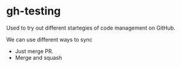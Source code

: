 # gh-testing
Used to try out different startegies of code management on GitHub.

We can use different ways to sync

- Just merge PR.
- Merge and squash 


